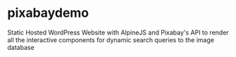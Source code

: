 # pixabaydemo
Static Hosted WordPress Website with AlpineJS and Pixabay's API to render all the interactive components for dynamic search queries to the image database
